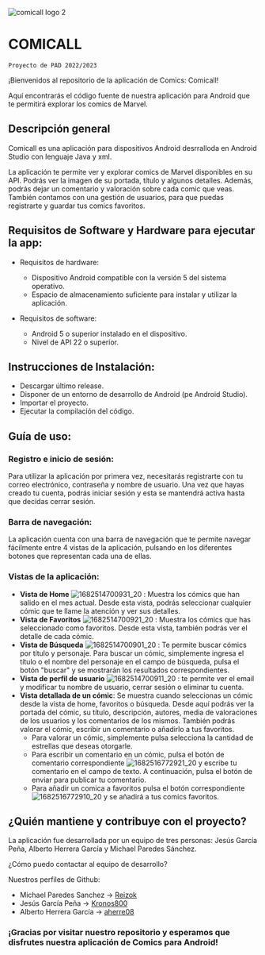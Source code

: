 ![comicall logo 2](https://user-images.githubusercontent.com/99362257/234566145-e1c9ef44-e53a-4bd1-9cd1-bc1d0634910f.png)

# COMICALL

`Proyecto de PAD 2022/2023`

¡Bienvenidos al repositorio de la aplicación de Comics: Comicall!

Aquí encontrarás el código fuente de nuestra aplicación para Android que te permitirá explorar los comics de Marvel.

## Descripción general

Comicall es una aplicación para dispositivos Android desrralloda en Android Studio con lenguaje Java y xml.

La aplicación te permite ver y explorar comics de Marvel disponibles en su API. Podrás ver la imagen de su portada, título y algunos detalles. Además, podrás dejar un comentario y valoración sobre cada comic que veas. También contamos con una gestión de usuarios, para que puedas registrarte y guardar tus comics favoritos.

## Requisitos de Software y Hardware para ejecutar la app:

* Requisitos de hardware:

  * Dispositivo Android compatible con la versión 5 del sistema operativo.
  * Espacio de almacenamiento suficiente para instalar y utilizar la aplicación.
  
* Requisitos de software:

  * Android 5 o superior instalado en el dispositivo.
  * Nivel de API 22 o superior.

## Instrucciones de Instalación:

* Descargar último release.
* Disponer de un entorno de desarrollo de Android (pe Android Studio).
* Importar el proyecto.
* Ejecutar la compilación del código.

## Guía de uso:

### Registro e inicio de sesión:

Para utilizar la aplicación por primera vez, necesitarás registrarte con tu correo electrónico, contraseña y nombre de usuario. Una vez que hayas creado tu cuenta, podrás iniciar sesión y esta se mantendrá activa hasta que decidas cerrar sesión.

### Barra de navegación:

La aplicación cuenta con una barra de navegación que te permite navegar fácilmente entre 4 vistas de la aplicación, pulsando en los diferentes botones que representan cada una de ellas.

### Vistas de la aplicación:

* __Vista de Home__ ![1682514700931_20](https://user-images.githubusercontent.com/99362257/234594100-23b34e17-005e-490a-9a55-7f6c1db1dded.jpg)
 : Muestra los cómics que han salido en el mes actual. Desde esta vista, podrás seleccionar cualquier cómic que te llame la atención y ver sus detalles. 
* __Vista de Favoritos__ ![1682514700921_20](https://user-images.githubusercontent.com/99362257/234594293-9c411992-56be-4944-a6ea-d3781fc58e20.jpg) 
: Muestra los cómics que has seleccionado como favoritos. Desde esta vista, también podrás ver el detalle de cada cómic.
* __Vista de Búsqueda__ ![1682514700901_20](https://user-images.githubusercontent.com/99362257/234594759-feddd557-8a73-4d20-9737-c894ad4439f0.jpg)
: Te permite buscar cómics por título y personaje. Para buscar un cómic, simplemente ingresa el título o el nombre del personaje en el campo de búsqueda, pulsa el botón "buscar" y se mostrarán los resultados correspondientes. 
* __Vista de perfil de usuario__ ![1682514700911_20](https://user-images.githubusercontent.com/99362257/234594437-b21340fb-3471-4dd6-b9e8-e13e81cbbe6f.jpg) : te permite ver el email y modificar tu nombre de usuario, cerrar sesión o eliminar tu cuenta.
* __Vista detallada de un cómic__: Se muestra cuando seleccionas un cómic desde la vista de home, favoritos o búsqueda. Desde aquí podrás ver la portada del cómic, su título, descripción, autores, media de valoraciones de los usuarios y los comentarios de los mismos. También podrás valorar el cómic, escribir un comentario o añadirlo a tus favoritos. 
  * Para valorar un cómic, simplemente pulsa selecciona la cantidad de estrellas que deseas otorgarle. 
  * Para escribir un comentario en un cómic, pulsa el botón de comentario correspondiente ![1682516772921_20](https://user-images.githubusercontent.com/99362257/234595585-cd11a1b2-d19a-4ebf-9efe-856317dc0762.jpg)
 y escribe tu comentario en el campo de texto. A continuación, pulsa el botón de enviar para publicar tu comentario.
  * Para añadir un comica a favoritos pulsa el botón correspondiente ![1682516772910_20](https://user-images.githubusercontent.com/99362257/234595681-220c182b-83b1-4ffb-bb61-539dc883c04c.jpg)
 y se añadirá a tus comics favoritos.


## ¿Quién mantiene y contribuye con el proyecto?

La aplicación fue desarrollada por un equipo de tres personas: Jesús García Peña, Alberto Herrera García y Michael Paredes Sánchez. 

¿Cómo puedo contactar al equipo de desarrollo?

Nuestros perfiles de Github:

* Michael Paredes Sanchez -> [Reizok](https://github.com/Reizok)
* Jesús García Peña -> [Kronos800](https://github.com/Kronos800)
* Alberto Herrera García -> [aherre08](https://github.com/aherre08)

### ¡Gracias por visitar nuestro repositorio y esperamos que disfrutes nuestra aplicación de Comics para Android!
